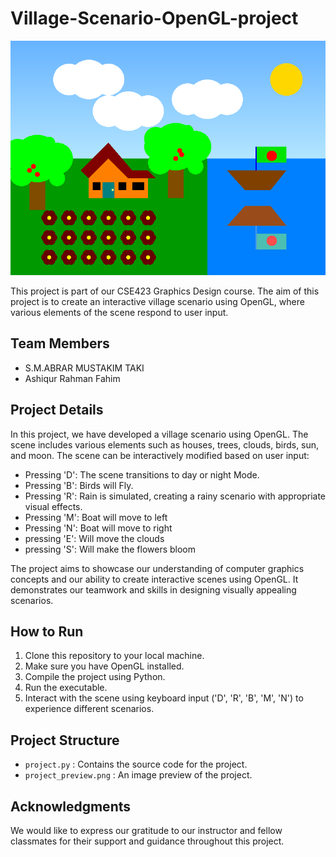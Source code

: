# Village-Scenario-OpenGL-project

![Project Preview](project_preview.png) <!-- You can replace this with an actual preview image if you have one -->

This project is part of our CSE423 Graphics Design course. The aim of this project is to create an interactive village scenario using OpenGL, where various elements of the scene respond to user input.

## Team Members

- S.M.ABRAR MUSTAKIM TAKI
- Ashiqur Rahman Fahim

## Project Details

In this project, we have developed a village scenario using OpenGL. The scene includes various elements such as houses, trees, clouds, birds, sun, and moon. The scene can be interactively modified based on user input:

- Pressing 'D': The scene transitions to day or night Mode.
- Pressing 'B': Birds will Fly.
- Pressing 'R': Rain is simulated, creating a rainy scenario with appropriate visual effects.
- Pressing 'M': Boat will move to left
- Pressing 'N': Boat will move to right
- pressing 'E': Will move the clouds
- pressing 'S': Will make the flowers bloom

The project aims to showcase our understanding of computer graphics concepts and our ability to create interactive scenes using OpenGL. It demonstrates our teamwork and skills in designing visually appealing scenarios.

## How to Run

1. Clone this repository to your local machine.
2. Make sure you have OpenGL installed.
3. Compile the project using Python.
4. Run the executable.
5. Interact with the scene using keyboard input ('D', 'R', 'B', 'M', 'N') to experience different scenarios.

## Project Structure

- `project.py` : Contains the source code for the project.
- `project_preview.png` : An image preview of the project.

## Acknowledgments

We would like to express our gratitude to our instructor and fellow classmates for their support and guidance throughout this project.


